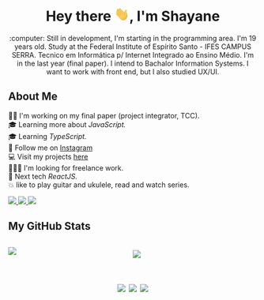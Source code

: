 <h1 align="center">Hey there <img src="https://raw.githubusercontent.com/ABSphreak/ABSphreak/master/gifs/Hi.gif" width="30px">, I'm Shayane</h1>

<p align="center">
  :computer: Still in development, I'm starting in the programming area. I'm 19 years old. Study at the Federal Institute of Espírito Santo - IFES CAMPUS SERRA. Tecnico em Informática p/ Internet Integrado ao Ensino Médio. I'm in the last year (final paper). I intend to Bachalor Information Systems. I want to work with front end, but I also studied UX/UI.
</p>

<p align="center">
 

</p>
  

## About Me
  👩‍🎓 I'm working on my final paper (project integrator, TCC).
  <br />
  🎓 Learning more about *JavaScript.* 
  <br />
  🎓 Learning *TypeScript.*
  <br />
  🔆 Follow me on [Instagram](https://www.instagram.com/byte__dev/)
  <br />
  💻 Visit my projects [here](https://github.com/ShaTeixeira?tab=repositories)
  <br />
  🧑‍🤝‍🧑 I'm looking for freelance work.
  <br />
  🔷 Next tech *ReactJS.*
  <br />
  💥 like to play guitar and ukulele, read and watch series.
  
<a target="_blank" href="https://www.linkedin.com/in/shayane-teixeira-4520b2196/">
  <img src="https://img.shields.io/badge/-Linkedin-0e76a8?style=for-the-badge&logo=Linkedin&logoColor=white&link=https://www.linkedin.com/in/shayane-teixeira-4520b2196/" />
</a>
<a target="_blank" href="https://www.instagram.com/shay_teixeir02/">
  <img src="https://img.shields.io/badge/-Instagram-DF0174?style=for-the-badge&logo=instagram&logoColor=white&link=https://www.instagram.com/byte__dev/"/>
</a>
<a target="_blank" href="mailto:shayaneteixeira@gmail.com">
 <img src="https://img.shields.io/badge/Gmail-FF0000?style=for-the-badge&logo=gmail&logoColor=white"/>
</a>
 
<br />
 
## My GitHub Stats 

<h2 align="center">
<a href="https://github.com/anuraghazra/github-readme-stats">
<img align="left" src="https://github-readme-stats.vercel.app/api?username=shateixeira&count_private=true&show_icons=true&theme=radical" />
</a>
<a href="https://github.com/anuraghazra/convoychat">
<img align="center" src="https://github-readme-stats.vercel.app/api/top-langs/?username=shateixeira&theme=radical" />
</a>
</h2>

<h1 align="center"> 
  <img src="https://img.shields.io/badge/HTML-FF7F00?style=for-the-badge&logo=HTML&logoColor=white"/>
  <img src="https://img.shields.io/badge/CSS-0000FF?style=for-the-badge&logo=CSS&logoColor=white"/>
  <img src="https://img.shields.io/badge/Javascript-FFFF00?style=for-the-badge&logo=JAVASCRIPT&logoColor=white"/>
</h1>

